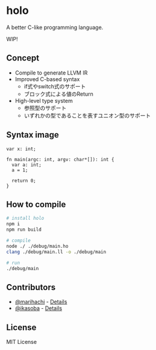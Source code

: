 # holo
A better C-like programming language.

WIP!

## Concept
- Compile to generate LLVM IR
- Improved C-based syntax
  - if式やswitch式のサポート
  - ブロック式による値のReturn
- High-level type system
  - 参照型のサポート
  - いずれかの型であることを表すユニオン型のサポート

## Syntax image
```
var x: int;

fn main(argc: int, argv: char*[]): int {
  var a: int;
  a = 1;

  return 0;
}
```

## How to compile
```sh
# install holo
npm i
npm run build

# compile
node ./ ./debug/main.ho
clang ./debug/main.ll -o ./debug/main

# run
./debug/main
```

## Contributors
- [@marihachi](https://github.com/marihachi) - [Details](https://github.com/marihachi/holo/issues?q=author%3Amarihachi)
- [@ikasoba](https://github.com/ikasoba) - [Details](https://github.com/marihachi/holo/issues?q=author%3Aikasoba)

## License
MIT License
